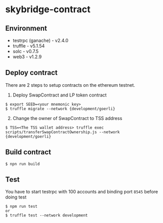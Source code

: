 # skybridge-contract

## Environment
- testrpc (ganache) - v2.4.0
- truffle - v5.1.54
- solc - v0.7.5
- web3 - v1.2.9

## Deploy contract
There are 2 steps to setup contracts on the ethereum testnet.
1. Deploy SwapContract and LP token contract
```
$ export SEED=<your mnemonic key>
$ truffle migrate --network {development/goerli}
```
2. Change the owner of SwapContract to TSS address
```
$ TSS=<The TSS wallet address> truffle exec scripts/transferSwapContractOwnership.js --network {development/goerli} 
```

## Build contract
```
$ npn run build
```

## Test 
You have to start testrpc with 100 accounts and binding port `8545` before doing test
```
$ npm run test
or 
$ truffle test --network development
```